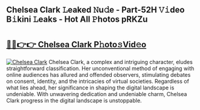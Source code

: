 ## Chelsea Clark 𝙻eaked 𝙽u𝚍e - Part-52H 𝚅𝚒deo B𝚒kini 𝙻eaks - Hot All 𝙿hotos pRKZu

# <h2><a href="http://ld3kjpb.urlbe.top/?page=Chelsea+Clark">🔗🔗👉👉 Chelsea Clark P𝚑oto𝚜Vid𝚎o</a></h2>

[![Chelsea Clark](https://i.imgur.com/eBuTRDB.gif)](http://ld3kjpb.urlbe.top/?page=Chelsea+Clark)
Chelsea Clark, a complex and intriguing character, eludes straightforward classification. Her unconventional method of engaging with online audiences has allured and offended observers, stimulating debates on consent, identity, and the intricacies of virtual societies. Regardless of what lies ahead, her significance in shaping the digital landscape is undeniable. With unwavering dedication and undeniable charm, Chelsea Clark progress in the digital landscape is unstoppable.
